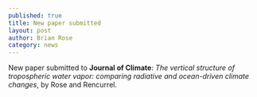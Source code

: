```yaml
---
published: true
title: New paper submitted
layout: post
author: Brian Rose 
category: news
---
```


New paper submitted to **Journal of Climate**: *The vertical structure of tropospheric water vapor: comparing radiative and ocean-driven climate changes*, by Rose and Rencurrel.